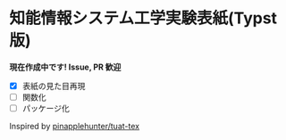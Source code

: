 # 知能情報システム工学実験表紙(Typst版)

**現在作成中です! Issue, PR 歓迎**

- [x] 表紙の見た目再現
- [ ] 関数化
- [ ] パッケージ化

Inspired by [pinapplehunter/tuat-tex](https://github.com/pineapplehunter/tuat-tex)